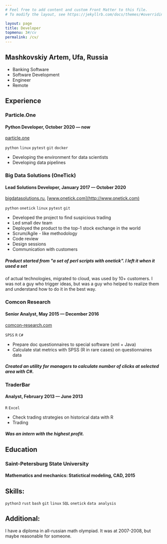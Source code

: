```yaml
---
# Feel free to add content and custom Front Matter to this file.
# To modify the layout, see https://jekyllrb.com/docs/themes/#overriding-theme-defaults

layout: page
title: Developer
topmenu: 3#/cv
permalink: /cv/
---
```

## Mashkovskiy Artem, Ufa, Russia

* Banking Software
* Software Development
* Engineer
* Remote

## Experience

### Particle.One
#### Python Developer, October 2020 — now
[particle.one](http://particle.one)

`python` `linux` `pytest` `git` `docker`

* Developing the environment for data scientists
* Developing data pipelines

### Big Data Solutions (OneTick)
#### Lead Solutions Developer, January 2017 — October 2020
[bigdatasolutions.ru](http://bigdatasolutions.ru), [www.onetick.com](http://www.onetick.com)

`python` `onetick` `linux` `pytest` `git`

* Developed the project to find suspicious trading
* Led small dev team
* Deployed the product to the top-1 stock exchange in the world
* Scrum/Agile - like methodology
* Code review
* Design sessions
* Communication with customers

##### Product started from "a set of perl scripts with onetick". I left it when it used a set
of actual technologies, migrated to cloud, was used by 10+ customers. I was not a guy who 
trigger ideas, but was a guy who helped to realize them and understand how to do it in the 
best way.

### Comcon Research
#### Senior Analyst, May 2015 — December 2016
[comcon-research.com](http://comcon-research.com)

`SPSS` `R` `C#`

* Prepare doc questionnaires to special software (xml + Java)
* Calculate stat metrics with SPSS (R in rare cases) on questionnaires data

##### Created an utility for managers to calculate number of clicks at selected area with C\#.

### TraderBar
#### Analyst, February 2013 — June 2013

`R` `Excel`

* Check trading strategies on historical data with R
* Trading

##### Was an intern with the highest profit.

## Education

### Saint-Petersburg State University
#### Mathematics and mechanics: Statictical modeling, CAD, 2015

## Skills:
`python3` `rust` `bash` `git` `linux` `SQL` `onetick` `data analysis`

## Additional:
I have a diploma in all-russian math olympiad. It was at 2007-2008, but maybe reasonable for 
someone.
